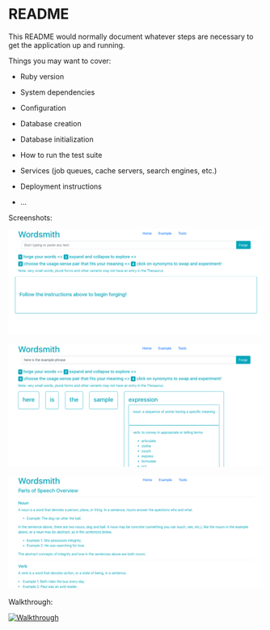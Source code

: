 # README

This README would normally document whatever steps are necessary to get the
application up and running.

Things you may want to cover:

* Ruby version

* System dependencies

* Configuration

* Database creation

* Database initialization

* How to run the test suite

* Services (job queues, cache servers, search engines, etc.)

* Deployment instructions

* ...

Screenshots:

![screenshot_1](public/images/screenshot_1.png)

![screenshot_2](public/images/screenshot_2.png)

![screenshot_3](public/images/screenshot_3.png)

Walkthrough:

[![Walkthrough](http://img.youtube.com/vi/YoFqGEAHjAs/0.jpg)](http://www.youtube.com/watch?v=YoFqGEAHjAs/0)
